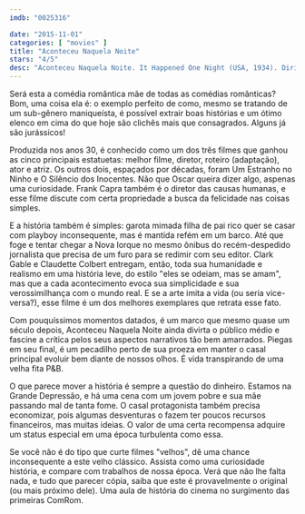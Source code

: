 ```yaml
---
imdb: "0025316"

date: "2015-11-01"
categories: [ "movies" ]
title: "Aconteceu Naquela Noite"
stars: "4/5"
desc: "Aconteceu Naquela Noite. It Happened One Night (USA, 1934). Dirigido por Frank Capra. Escrito por Robert Riskin, Samuel Hopkins Adams. Com Clark Gable, Claudette Colbert, Walter Connolly, Roscoe Karns, Jameson Thomas, Alan Hale, Arthur Hoyt, Blanche Friderici, Charles C. Wilson."
---
```

Será esta a comédia romântica mãe de todas as comédias românticas? Bom, uma coisa ela é: o exemplo perfeito de como, mesmo se tratando de um sub-gênero maniqueísta, é possível extrair boas histórias e um ótimo elenco em cima do que hoje são clichês mais que consagrados. Alguns já são jurássicos!

Produzida nos anos 30, é conhecido como um dos três filmes que ganhou as cinco principais estatuetas: melhor filme, diretor, roteiro (adaptação), ator e atriz. Os outros dois, espaçados por décadas, foram Um Estranho no Ninho e O Silêncio dos Inocentes. Não que Oscar queira dizer algo, aspenas uma curiosidade. Frank Capra também é o diretor das causas humanas, e esse filme discute com certa propriedade a busca da felicidade nas coisas simples.

E a história também é simples: garota mimada filha de pai rico quer se casar com playboy inconsequente, mas é mantida refém em um barco. Até que foge e tentar chegar a Nova Iorque no mesmo ônibus do recém-despedido jornalista que precisa de um furo para se redimir com seu editor. Clark Gable e Claudette Colbert entregam, então, toda sua humanidade e realismo em uma história leve, do estilo "eles se odeiam, mas se amam", mas que a cada acontecimento evoca sua simplicidade e sua verossimilhança com o mundo real. E se a arte imita a vida (ou seria vice-versa?), esse filme é um dos melhores exemplares que retrata esse fato.

Com pouquíssimos momentos datados, é um marco que mesmo quase um século depois, Aconteceu Naquela Noite ainda divirta o público médio e fascine a crítica pelos seus aspectos narrativos tão bem amarrados. Piegas em seu final, é um pecadilho perto de sua proeza em manter o casal principal evoluir bem diante de nossos olhos. É vida transpirando de uma velha fita P&B.

O que parece mover a história é sempre a questão do dinheiro. Estamos na Grande Depressão, e há uma cena com um jovem pobre e sua mãe passando mal de tanta fome. O casal protagonista também precisa economizar, pois algumas desventuras o fazem ter poucos recursos financeiros, mas muitas ideias. O valor de uma certa recompensa adquire um status especial em uma época turbulenta como essa.

Se você não é do tipo que curte filmes "velhos", dê uma chance inconsequente a este velho clássico. Assista como uma curiosidade história, e compare com trabalhos de nossa época. Verá que não lhe falta nada, e tudo que parecer cópia, saiba que este é provavelmente o original (ou mais próximo dele). Uma aula de história do cinema no surgimento das primeiras ComRom.
